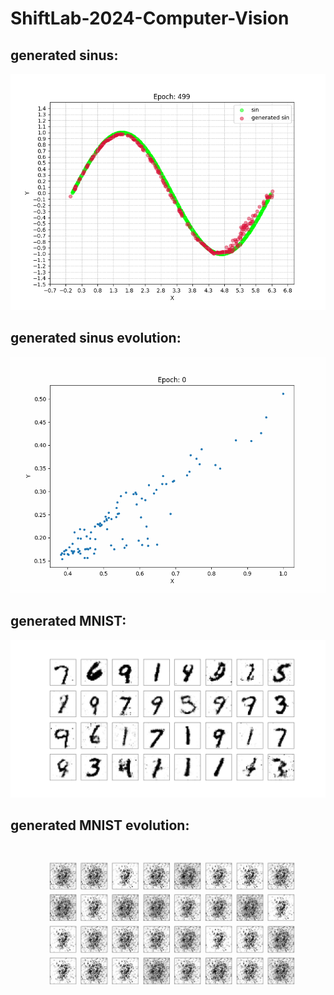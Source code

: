 # ShiftLab-2024-Computer-Vision
## generated sinus:
![alt text](images/generated_sinus.png)

## generated sinus evolution:
![alt text](images/sinus_training_evolution.gif)

## generated MNIST:
![alt text](images/generated_MNIST.png)

## generated MNIST evolution:
![alt text](images/MNIST_training_evolution.gif)
